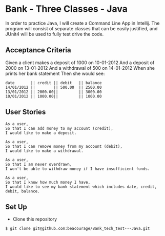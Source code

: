 # Bank - Three Classes - Java 

In order to practice Java, I will create a Command Line App in Intellij. 
The program will consist of separate classes that can be easily justified, and 
JUnit4 will be used to fully test drive the code. 

Acceptance Criteria
-----
Given a client makes a deposit of 1000 on 10-01-2012
And a deposit of 2000 on 13-01-2012
And a withdrawal of 500 on 14-01-2012
When she prints her bank statement
Then she would see:

```
date       || credit || debit   || balance
14/01/2012 ||        || 500.00  || 2500.00
13/01/2012 || 2000.00||         || 3000.00
10/01/2012 || 1000.00||         || 1000.00
```

User Stories
-----
```
As a user,
So that I can add money to my account (credit),
I would like to make a deposit.

As a user,
So that I can remove money from my account (debit),
I would like to make a withdrawal.

As a user,
So that I am never overdrawn,
I won't be able to withdraw money if I have insufficient funds. 

As a user,
So that I know how much money I have,
I would like to see my bank statement which includes date, credit, debit, balance.
```

Set Up
-----
* Clone this repository
```
$ git clone git@github.com:beacourage/Bank_tech_test---Java.git

```
